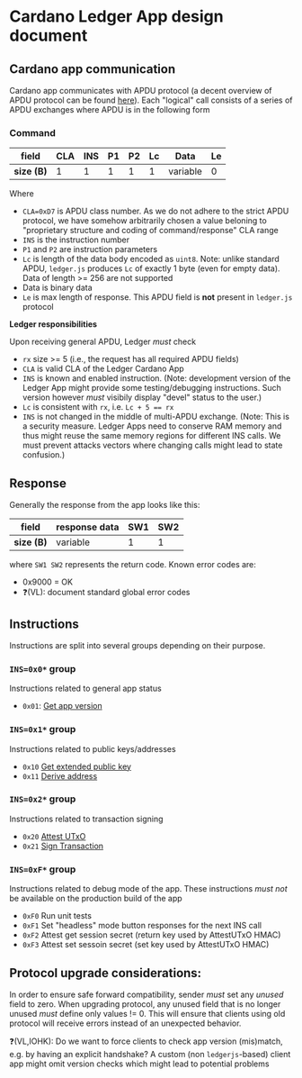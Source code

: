 # Cardano Ledger App design document


## Cardano app communication
Cardano app communicates with APDU protocol (a decent overview of APDU protocol can be found [here](http://cardwerk.com/smart-card-standard-iso7816-4-section-5-basic-organizations/#chap5_4)).
Each "logical" call consists of a series of APDU exchanges where APDU is in the following form

### Command

|field   |CLA|INS|P1 |P2 |Lc |Data| Le |
|--------|---|---|---|---|---|----|----|
|**size (B)**| 1 | 1 | 1 | 1 | 1 |variable |  0 |


Where
- `CLA=0xD7` is APDU class number. As we do not adhere to the strict APDU protocol, we have somehow arbitrarily chosen a value beloning to "proprietary structure and coding of command/response" CLA range
- `INS` is the instruction number
- `P1` and `P2` are instruction parameters
- `Lc` is length of the data body encoded as `uint8`. Note: unlike standard APDU, `ledger.js` produces `Lc` of exactly 1 byte (even for empty data). Data of length >= 256 are not supported
- Data is binary data
- `Le` is max length of response. This APDU field is **not** present in `ledger.js` protocol

**Ledger responsibilities**

Upon receiving general APDU, Ledger *must* check
- `rx` size >= 5 (i.e., the request has all required APDU fields)
- `CLA` is valid CLA of the Ledger Cardano App
- `INS` is known and enabled instruction. (Note: development version of the Ledger App might provide some testing/debugging instructions. Such version however *must* visibily display "devel" status to the user.)
- `Lc` is consistent with `rx`, i.e. `Lc + 5 == rx`
- `INS` is not changed in the middle of multi-APDU exchange. (Note: This is a security measure. Ledger Apps need to conserve RAM memory and thus might reuse the same memory regions for different INS calls. We must prevent attacks vectors where changing calls might lead to state confusion.)

## Response

Generally the response from the app looks like this:

|field| response data| SW1 | SW2 |
|-----|---|----|----|
|**size (B)**| variable | 1 | 1 |

where `SW1 SW2` represents the return code.
Known error codes are:
- 0x9000 = OK
- ❓(VL): document standard global error codes


## Instructions

Instructions are split into several groups depending on their purpose.

### `INS=0x0*` group

Instructions related to general app status
- `0x01`: [Get app version](ins_get_app_version.md)

### `INS=0x1*` group

Instructions related to public keys/addresses

- `0x10` [Get extended public key](ins_get_extended_public_key.md)
- `0x11` [Derive address](ins_derive_address.md)

### `INS=0x2*` group

Instructions related to transaction signing

- `0x20` [Attest UTxO](ins_attest_utxo.md)
- `0x21` [Sign Transaction](ins_sign_tx.md)

### `INS=0xF*` group

Instructions related to debug mode of the app. These instructions *must not* be available on the production build of the app

- `0xF0` Run unit tests
- `0xF1` Set "headless" mode button responses for the next INS call
- `0xF2` Attest get session secret (return key used by AttestUTxO HMAC)
- `0xF3` Attest set sessoin secret (set key used by AttestUTxO HMAC)
## Protocol upgrade considerations:

In order to ensure safe forward compatibility, sender *must* set any *unused* field to zero. When upgrading protocol, any unused field that is no longer unused *must* define only values != 0. This will ensure that clients using old protocol will receive errors instead of an unexpected behavior.

❓(VL,IOHK): Do we want to force clients to check app version (mis)match, e.g. by having an explicit handshake? A custom (non `ledgerjs`-based) client app might omit version checks which might lead to potential problems
